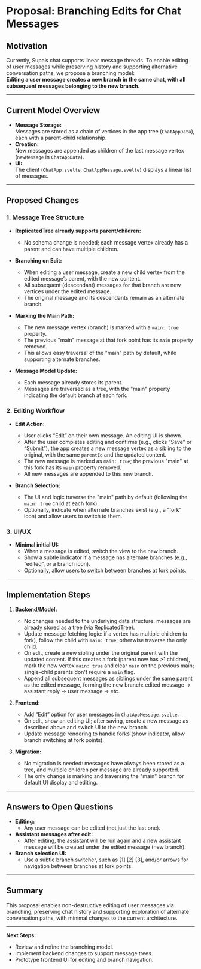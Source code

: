# Proposal: Branching Edits for Chat Messages

## Motivation

Currently, Supa’s chat supports linear message threads. To enable editing of user messages while preserving history and supporting alternative conversation paths, we propose a branching model:  
**Editing a user message creates a new branch in the same chat, with all subsequent messages belonging to the new branch.**

---

## Current Model Overview

- **Message Storage:**  
  Messages are stored as a chain of vertices in the app tree (`ChatAppData`), each with a parent-child relationship.
- **Creation:**  
  New messages are appended as children of the last message vertex (`newMessage` in `ChatAppData`).
- **UI:**  
  The client (`ChatApp.svelte`, `ChatAppMessage.svelte`) displays a linear list of messages.

---

## Proposed Changes

### 1. Message Tree Structure

- **ReplicatedTree already supports parent/children:**
  - No schema change is needed; each message vertex already has a parent and can have multiple children.

- **Branching on Edit:**
  - When editing a user message, create a new child vertex from the edited message’s parent, with the new content.
  - All subsequent (descendant) messages for that branch are new vertices under the edited message.
  - The original message and its descendants remain as an alternate branch.

- **Marking the Main Path:**
  - The new message vertex (branch) is marked with a `main: true` property.
  - The previous "main" message at that fork point has its `main` property removed.
  - This allows easy traversal of the "main" path by default, while supporting alternate branches.

- **Message Model Update:**
  - Each message already stores its parent.
  - Messages are traversed as a tree, with the "main" property indicating the default branch at each fork.

### 2. Editing Workflow

- **Edit Action:**
  - User clicks “Edit” on their own message. An editing UI is shown.
  - After the user completes editing and confirms (e.g., clicks “Save” or “Submit”), the app creates a new message vertex as a sibling to the original, with the same `parentId` and the updated content.
  - The new message is marked as `main: true`; the previous "main" at this fork has its `main` property removed.
  - All new messages are appended to this new branch.

- **Branch Selection:**
  - The UI and logic traverse the "main" path by default (following the `main: true` child at each fork).
  - Optionally, indicate when alternate branches exist (e.g., a “fork” icon) and allow users to switch to them.

### 3. UI/UX

- **Minimal initial UI:**
  - When a message is edited, switch the view to the new branch.
  - Show a subtle indicator if a message has alternate branches (e.g., “edited”, or a branch icon).
  - Optionally, allow users to switch between branches at fork points.

---

## Implementation Steps

1. **Backend/Model:**
   - No changes needed to the underlying data structure: messages are already stored as a tree (via ReplicatedTree).
   - Update message fetching logic: if a vertex has multiple children (a fork), follow the child with `main: true`; otherwise traverse the only child.
   - On edit, create a new sibling under the original parent with the updated content. If this creates a fork (parent now has >1 children), mark the new vertex `main: true` and clear `main` on the previous main; single-child parents don't require a `main` flag.
   - Append all subsequent messages as siblings under the same parent as the edited message, forming the new branch: edited message → assistant reply → user message → etc.

2. **Frontend:**
   - Add “Edit” option for user messages in `ChatAppMessage.svelte`.
   - On edit, show an editing UI; after saving, create a new message as described above and switch UI to the new branch.
   - Update message rendering to handle forks (show indicator, allow branch switching at fork points).

3. **Migration:**
   - No migration is needed: messages have always been stored as a tree, and multiple children per message are already supported.
   - The only change is marking and traversing the "main" branch for default UI display and editing.

---

## Answers to Open Questions

- **Editing:**
  - Any user message can be edited (not just the last one).
- **Assistant messages after edit:**
  - After editing, the assistant will be run again and a new assistant message will be created under the edited message (new branch).
- **Branch selection UI:**
  - Use a subtle branch switcher, such as [1] [2] [3], and/or arrows for navigation between branches at fork points.

---

## Summary

This proposal enables non-destructive editing of user messages via branching, preserving chat history and supporting exploration of alternate conversation paths, with minimal changes to the current architecture.

---

**Next Steps:**  
- Review and refine the branching model.
- Implement backend changes to support message trees.
- Prototype frontend UI for editing and branch navigation.
